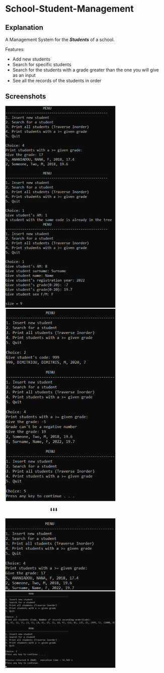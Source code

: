 # School-Student-Management
## Explanation
A Management System for the __*Students*__ of a school. 

Features:

- Add new students
- Search for specific students
- Search for the students with a grade greater than the one you will give as an input 
- See all the records of the students in order

## Screenshots

<img src = "Images/Image1.png" width = 350px> &nbsp; &nbsp; &nbsp; &nbsp; &nbsp;<img src = "Images/Image3.png" width = 350px>

&nbsp; &nbsp; &nbsp; &nbsp; &nbsp; &nbsp; &nbsp; &nbsp; &nbsp; &nbsp; &nbsp; &nbsp; &nbsp; &nbsp; &nbsp; &nbsp; &nbsp; &nbsp; ⬇️⬇️⬇️

<img src = "Images/Image2.png" width = 350px> &nbsp; &nbsp; &nbsp; <img src = "Images/Image4.png" width = 350px>
